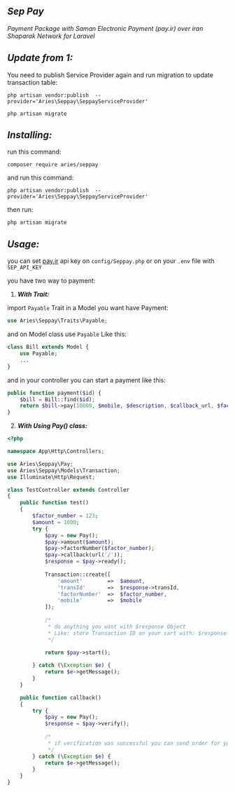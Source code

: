 ***Sep Pay***
------------
*Payment Package with Saman Electronic Payment (pay.ir) over iran Shaparak Network for Laravel*


***Update from 1:***
---------
You need to publish Service Provider again and run migration to update transaction table:
```
php artisan vendor:publish  --provider='Aries\Seppay\SeppayServiceProvider'

php artisan migrate
```

***Installing:***
-------------
run this command:

``composer require aries/seppay``


and run this command:

``php artisan vendor:publish  --provider='Aries\Seppay\SeppayServiceProvider'
``

then run:

``php artisan migrate``


***Usage:***
---------
you can set [pay.ir](https://pay.ir) api key on `config/Seppay.php` or on your `.env` file with `SEP_API_KEY`

you have two way to payment:
1. ***With Trait:***

import `Payable` Trait in a Model you want have Payment:

```php
use Aries\Seppay\Traits\Payable;
```
and on Model class use `Payable` Like this:
```php
class Bill extends Model {
    use Payable;
    ...
}
```
and in your controller you can start a payment like this:
```php
public function payment($id) {
    $bill = Bill::find($id);
    return $bill->pay(10000, $mobile, $description, $callback_url, $factor_number);
}
```

2. ***With Using Pay() class:***

```php
<?php

namespace App\Http\Controllers;

use Aries\Seppay\Pay;
use Aries\Seppay\Models\Transaction;
use Illuminate\Http\Request;

class TestController extends Controller
{
    public function test()
    {
        $factor_number = 123;
        $amount = 1000;
        try {
            $pay = new Pay();
            $pay->amount($amount);
            $pay->factorNumber($factor_number);
            $pay->callback(url('/'));
            $response = $pay->ready();
            
            Transaction::create([
                'amount'        =>  $amount,
                'transId'       =>  $response->transId,
                'factorNumber'  =>  $factor_number,
                'mobile'        =>  $mobile
            ]);
            
            /*
             * do anything you want with $response Object
             * Like: store Transaction ID on your cart with: $response->transId;
             */
            
            return $pay->start();

        } catch (\Exception $e) {
            return $e->getMessage();
        }
    }

    public function callback()
    {
        try {
            $pay = new Pay();
            $response = $pay->verify();
            
            /*
             * if verification was successful you can send order for your customer
             */
        } catch (\Exception $e) {
            return $e->getMessage();
        }
    }
}
```
